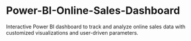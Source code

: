 # Power-BI-Online-Sales-Dashboard
Interactive Power BI dashboard to track and analyze online sales data with customized visualizations and user-driven parameters. 

